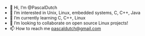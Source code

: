 - 👋 Hi, I’m @PascalDutch
- 👀 I’m interested in Unix, Linux, embedded systems, C, C++, Java
- 🌱 I’m currently learning C, C++, Linux
- 💞️ I’m looking to collaborate on open source Linux projects!
- 📫 How to reach me pascaldutch@gmail.com

<!---
PascalDutch/PascalDutch is a ✨ special ✨ repository because its `README.md` (this file) appears on your GitHub profile.
You can click the Preview link to take a look at your changes.
--->
